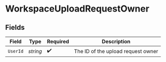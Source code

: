 # WorkspaceUploadRequestOwner


## Fields

| Field                              | Type                               | Required                           | Description                        |
| ---------------------------------- | ---------------------------------- | ---------------------------------- | ---------------------------------- |
| `UserId`                           | *string*                           | :heavy_check_mark:                 | The ID of the upload request owner |